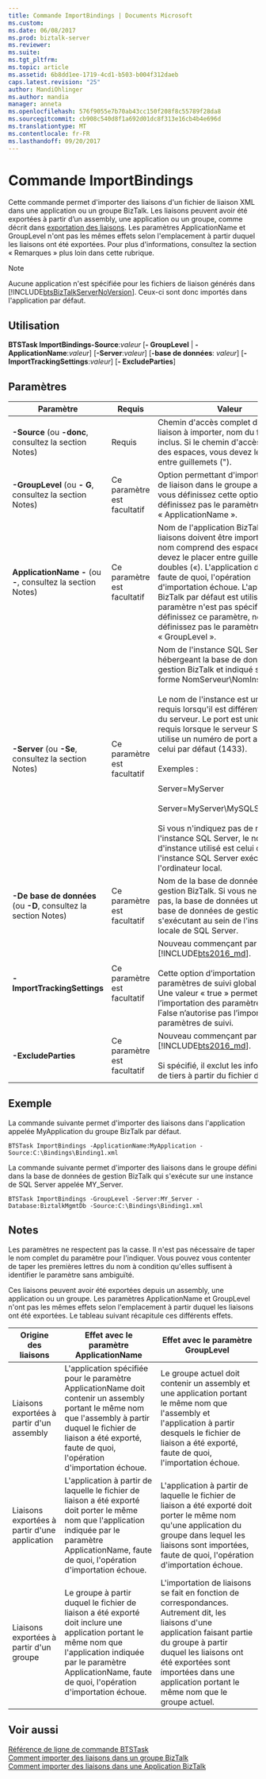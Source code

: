 ```yaml
---
title: Commande ImportBindings | Documents Microsoft
ms.custom: 
ms.date: 06/08/2017
ms.prod: biztalk-server
ms.reviewer: 
ms.suite: 
ms.tgt_pltfrm: 
ms.topic: article
ms.assetid: 6b8dd1ee-1719-4cd1-b503-b004f312daeb
caps.latest.revision: "25"
author: MandiOhlinger
ms.author: mandia
manager: anneta
ms.openlocfilehash: 576f9055e7b70ab43cc150f208f8c55789f28da8
ms.sourcegitcommit: cb908c540d8f1a692d01dc8f313e16cb4b4e696d
ms.translationtype: MT
ms.contentlocale: fr-FR
ms.lasthandoff: 09/20/2017
---
```

# <a name="importbindings-command"></a>Commande ImportBindings
Cette commande permet d'importer des liaisons d'un fichier de liaison XML dans une application ou un groupe BizTalk. Les liaisons peuvent avoir été exportées à partir d’un assembly, une application ou un groupe, comme décrit dans [exportation des liaisons](../core/exporting-bindings6.md). Les paramètres ApplicationName et GroupLevel n'ont pas les mêmes effets selon l'emplacement à partir duquel les liaisons ont été exportées. Pour plus d'informations, consultez la section « Remarques » plus loin dans cette rubrique.  
  
> [!NOTE]
>  Aucune application n'est spécifiée pour les fichiers de liaison générés dans [!INCLUDE[btsBizTalkServerNoVersion](../includes/btsbiztalkservernoversion-md.md)]. Ceux-ci sont donc importés dans l'application par défaut.  
  
## <a name="usage"></a>Utilisation  
 **BTSTask ImportBindings-Source**:*valeur* [**- GroupLevel** &#124; **- ApplicationName**:*valeur*] [**-Server**:*valeur*] [**-base de données**: *valeur*] [**- ImportTrackingSettings**:*valeur*] [**- ExcludeParties**]
  
## <a name="parameters"></a>Paramètres  
  
|Paramètre|Requis|Valeur|  
|---------------|--------------|-----------|  
|**-Source** (ou **-donc**, consultez la section Notes)|Requis|Chemin d'accès complet du fichier de liaison à importer, nom du fichier inclus. Si le chemin d'accès comprend des espaces, vous devez le placer entre guillemets (").|  
|**-GroupLevel** (ou **- G**, consultez la section Notes)|Ce paramètre est facultatif|Option permettant d'importer le fichier de liaison dans le groupe actuel. Si vous définissez cette option, ne définissez pas le paramètre « ApplicationName ».|  
|**ApplicationName -** (ou **-**, consultez la section Notes)|Ce paramètre est facultatif|Nom de l'application BizTalk où les liaisons doivent être importées. Si le nom comprend des espaces, vous devez le placer entre guillemets doubles («). L'application doit exister, faute de quoi, l'opération d'importation échoue. L'application BizTalk par défaut est utilisée si ce paramètre n'est pas spécifié. Si vous définissez ce paramètre, ne définissez pas le paramètre « GroupLevel ».|  
|**-Server** (ou **-Se**, consultez la section Notes)|Ce paramètre est facultatif|Nom de l'instance SQL Server hébergeant la base de données de gestion BizTalk et indiqué sous la forme NomServeur\NomInstance,Port.<br /><br /> Le nom de l'instance est uniquement requis lorsqu'il est différent du nom du serveur. Le port est uniquement requis lorsque le serveur SQL Server utilise un numéro de port autre que celui par défaut (1433).<br /><br /> Exemples :<br /><br /> Server=MyServer<br /><br /> Server=MyServer\MySQLServer,1533<br /><br /> Si vous n'indiquez pas de nom pour l'instance SQL Server, le nom d'instance utilisé est celui de l'instance SQL Server exécutée sur l'ordinateur local.|  
|**-De base de données** (ou **-D**, consultez la section Notes)|Ce paramètre est facultatif|Nom de la base de données de gestion BizTalk. Si vous ne l'indiquez pas, la base de données utilisée est la base de données de gestion BizTalk s'exécutant au sein de l'instance locale de SQL Server.|  
| **-ImportTrackingSettings** | Ce paramètre est facultatif | Nouveau commençant par [!INCLUDE[bts2016_md](../includes/bts2016-md.md)]. <br /><br />Cette option d’importation des paramètres de suivi global est ignoré. Une valeur « true » permet l’importation des paramètres de suivi. False n’autorise pas l’importation des paramètres de suivi. |
| **-ExcludeParties** | Ce paramètre est facultatif | Nouveau commençant par [!INCLUDE[bts2016_md](../includes/bts2016-md.md)]. <br /><br />Si spécifié, il exclut les informations de tiers à partir du fichier de liaison. |
  
## <a name="sample"></a>Exemple  
 La commande suivante permet d'importer des liaisons dans l'application appelée MyApplication du groupe BizTalk par défaut.  
  
`BTSTask ImportBindings -ApplicationName:MyApplication -Source:C:\Bindings\Binding1.xml`
  
 La commande suivante permet d'importer des liaisons dans le groupe défini dans la base de données de gestion BizTalk qui s'exécute sur une instance de SQL Server appelée MY_Server.  
  
 `BTSTask ImportBindings -GroupLevel -Server:MY_Server -Database:BiztalkMgmtDb -Source:C:\Bindings\Binding1.xml`
  
## <a name="remarks"></a>Notes  
 Les paramètres ne respectent pas la casse. Il n'est pas nécessaire de taper le nom complet du paramètre pour l'indiquer. Vous pouvez vous contenter de taper les premières lettres du nom à condition qu'elles suffisent à identifier le paramètre sans ambiguïté.  
  
 Ces liaisons peuvent avoir été exportées depuis un assembly, une application ou un groupe. Les paramètres ApplicationName et GroupLevel n'ont pas les mêmes effets selon l'emplacement à partir duquel les liaisons ont été exportées. Le tableau suivant récapitule ces différents effets.  
  
|Origine des liaisons|Effet avec le paramètre ApplicationName|Effet avec le paramètre GroupLevel|  
|----------------------------|-----------------------------------------------|------------------------------------------|  
|Liaisons exportées à partir d'un assembly|L'application spécifiée pour le paramètre ApplicationName doit contenir un assembly portant le même nom que l'assembly à partir duquel le fichier de liaison a été exporté, faute de quoi, l'opération d'importation échoue.|Le groupe actuel doit contenir un assembly et une application portant le même nom que l'assembly et l'application à partir desquels le fichier de liaison a été exporté, faute de quoi, l'importation échoue.|  
|Liaisons exportées à partir d'une application|L'application à partir de laquelle le fichier de liaison a été exporté doit porter le même nom que l'application indiquée par le paramètre ApplicationName, faute de quoi, l'opération d'importation échoue.|L'application à partir de laquelle le fichier de liaison a été exporté doit porter le même nom qu'une application du groupe dans lequel les liaisons sont importées, faute de quoi, l'opération d'importation échoue.|  
|Liaisons exportées à partir d'un groupe|Le groupe à partir duquel le fichier de liaison a été exporté doit inclure une application portant le même nom que l'application indiquée par le paramètre ApplicationName, faute de quoi, l'opération d'importation échoue.|L'importation de liaisons se fait en fonction de correspondances. Autrement dit, les liaisons d'une application faisant partie du groupe à partir duquel les liaisons ont été exportées sont importées dans une application portant le même nom que le groupe actuel.|  
  
## <a name="see-also"></a>Voir aussi  
 [Référence de ligne de commande BTSTask](../core/btstask-command-line-reference.md)   
 [Comment importer des liaisons dans un groupe BizTalk](../core/how-to-import-bindings-into-a-biztalk-group.md)   
 [Comment importer des liaisons dans une Application BizTalk](../core/how-to-import-bindings-into-a-biztalk-application.md)
